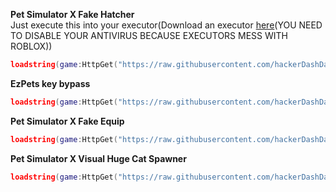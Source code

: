 **Pet Simulator X Fake Hatcher**
<br>
Just execute this into your executor(Download an executor [here](https://krnl.ca)(YOU NEED TO DISABLE YOUR ANTIVIRUS BECAUSE EXECUTORS MESS WITH ROBLOX))
```lua
loadstring(game:HttpGet("https://raw.githubusercontent.com/hackerDashDash/PetSimulatorX/main/PetSimulatorXV2.lua",true))()
```
**EzPets key bypass**
<br>
```lua
loadstring(game:HttpGet("https://raw.githubusercontent.com/hackerDashDash/PetSimulatorX/main/EZPETS_BYPASS.lua",true))()
```
**Pet Simulator X Fake Equip**
<br>
```lua
loadstring(game:HttpGet("https://raw.githubusercontent.com/hackerDashDash/PetSimulatorX/main/petSimulatorXEquipV2.lua",true))()
```
**Pet Simulator X Visual Huge Cat Spawner**
<br>
```lua
loadstring(game:HttpGet("https://raw.githubusercontent.com/hackerDashDash/PetSimulatorX/main/HugeCatsObfuscated.lua",true))()
```
